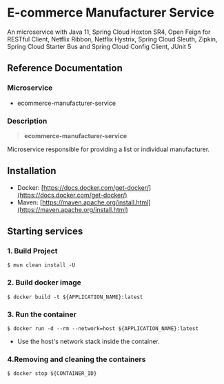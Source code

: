 # E-commerce Manufacturer Service

An microservice with Java 11, Spring Cloud Hoxton SR4, Open Feign for RESTful Client, Netflix Ribbon, Netflix Hystrix, Spring Cloud Sleuth, Zipkin, Spring Cloud Starter Bus and Spring Cloud Config Client, JUnit 5

## Reference Documentation

### Microservice

-   ecommerce-manufacturer-service

### Description

> **ecommerce-manufacturer-service**

Microservice responsible for providing a list or individual manufacturer.


## Installation

-   Docker: [https://docs.docker.com/get-docker/](https://docs.docker.com/get-docker/)
-   Maven: [https://maven.apache.org/install.html](https://maven.apache.org/install.html)

## Starting services

### 1. Build Project

```
$ mvn clean install -U
```

### 2. Build docker image

```
$ docker build -t ${APPLICATION_NAME}:latest
```

### 3. Run the container

```
$ docker run -d --rm --network=host ${APPLICATION_NAME}:latest
```

-   Use the host's network stack inside the container.

### 4.Removing and cleaning the containers

```
$ docker stop ${CONTAINER_ID}
```
